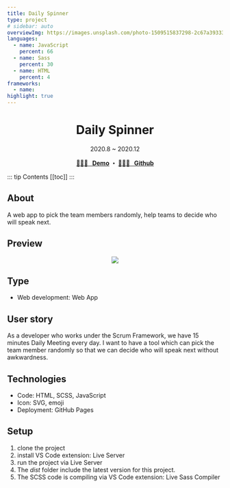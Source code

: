 ```yaml
---
title: Daily Spinner
type: project
# sidebar: auto
overviewImg: https://images.unsplash.com/photo-1509515837298-2c67a3933321?ixlib=rb-1.2.1&ixid=eyJhcHBfaWQiOjEyMDd9&auto=format&fit=crop&w=934&q=80
languages:
  - name: JavaScript
    percent: 66
  - name: Sass
    percent: 30
  - name: HTML
    percent: 4
frameworks:
  - name:
highlight: true
---
```


<h1 align="center">Daily Spinner</h1>
<div align="center">2020.8 ~ 2020.12</div>

<p align="center">
  <strong>
   <a href="https://dailyspinner.netlify.app/">🤹🏻‍♂️ &nbsp; Demo</a>
   ・ <a href="https://github.com/JooYoo/js-dailySpinner">👨🏻‍💻 &nbsp; Github</a>
  </strong>
</p>

::: tip Contents
[[toc]]
:::

## About

A web app to pick the team members randomly, help teams to decide who will speak next.

## Preview

<p align="center">
  <img src="https://media2.giphy.com/media/2K44FM6XOXf9czA9PC/giphy.gif" />
</p>

## Type

- Web development: Web App

## User story

As a developer who works under the Scrum Framework, we have 15 minutes Daily Meeting every day. I want to have a tool which can pick the team member randomly so that we can decide who will speak next without awkwardness.

## Technologies

- Code: HTML, SCSS, JavaScript
- Icon: SVG, emoji
- Deployment: GitHub Pages

## Setup

1. clone the project
2. install VS Code extension: Live Server
3. run the project via Live Server
4. The _dist_ folder include the latest version for this project.
5. The SCSS code is compiling via VS Code extension: Live Sass Compiler
